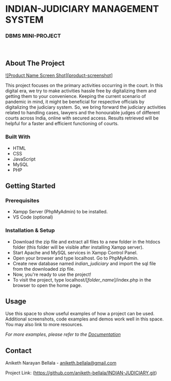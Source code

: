 # INDIAN-JUDICIARY MANAGEMENT SYSTEM
### DBMS MINI-PROJECT

<br>

<!-- ABOUT THE PROJECT -->
## About The Project

[![Product Name Screen Shot][product-screenshot]](https://example.com)

This project focuses on the primary activities occurring in the court.
In this digital era, we try to make activities hassle free by
digitalizing them and getting them to your convenience. Keeping the
current scenario of pandemic in mind, it might be beneficial for
respective officials by digitalizing the judiciary system.
So, we bring forward the judiciary activities related to handling
cases, lawyers and the honourable judges of different courts across
India, online with secured access. Results retrieved will be helpful
for a faster and efficient functioning of courts.

### Built With

* HTML
* CSS
* JavaScript
* MySQL
* PHP

<!-- GETTING STARTED -->
## Getting Started

### Prerequisites

* Xampp Server (PhpMyAdmin) to be installed.
* VS Code (optional)

### Installation & Setup

* Download the zip file and extract all files to a new folder in the htdocs folder (this folder will be visible after installing Xampp server).
*  Start Apache and MySQL services in Xampp Control Panel.
*  Open your browser and type localhost. Go to PhpMyAdmin.
*  Create new database named _indian_judiciary_ and import the sql file from the downloaded zip file.
*  Now, you're ready to use the project!
*  To visit the project, type localhost/[_folder_name_]/index.php in the browser to open the home page.


<!-- USAGE EXAMPLES -->
## Usage

Use this space to show useful examples of how a project can be used. Additional screenshots, code examples and demos work well in this space. You may also link to more resources.

_For more examples, please refer to the [Documentation](https://example.com)_


<!-- CONTACT -->
## Contact

Aniketh Narayan Bellala - aniketh.bellala@gmail.com

Project Link: (https://github.com/aniketh-bellala/INDIAN-JUDICIARY.git)



